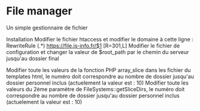 # File manager
 Un simple gestionnaire de fichier

Installation
Modifier le fichier htaccess et modifier le domaine à cette ligne : RewriteRule (.*) https://file.js-info.fr/$1 [R=301,L]
Modifier le fichier de configuration et changer la valeur de $root_path par le chemin du serveur jusqu'au dossier final

Modifier toute les valeurs de la fonction PHP array_slice dans les fichier du templates html, le numéro doit correspondre au nombre de dossier jusqu'au dossier personnel inclus (actuelement la valeur est : 10)
Modifier toute les valeurs du 2ème paramètre de FileSystems::getSliceDirs, le numéro doit correspondre au nombre de dossier jusqu'au dossier personnel inclus (actuelement la valeur est : 10)
